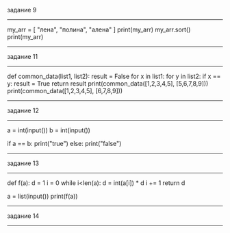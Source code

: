 задание 9
***
my_arr = [ 
"лена",
"полина",
"алена"
]
print(my_arr) 
my_arr.sort() 
print(my_arr)
***
задание 11
***
def common_data(list1, list2):
     result = False
     for x in list1:
         for y in list2:
             if x == y:
                 result = True
                 return result
print(common_data([1,2,3,4,5], [5,6,7,8,9]))
print(common_data([1,2,3,4,5], [6,7,8,9]))
***
задание 12
***
a = int(input())
b = int(input())

if a == b:
    print("true")
else:
    print("false")
    
***
задание 13
***
def f(a):
	d = 1
	i = 0
	while i<len(a):
		d = int(a[i]) * d
		i += 1
	return d

a = list(input())
print(f(a))
***
задание 14
***

